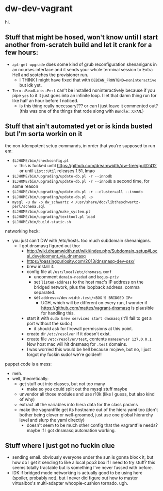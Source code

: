 # dw-dev-vagrant

hi.

## Stuff that might be hosed, won't know until I start another from-scratch build and let it crank for a few hours:

- `apt-get upgrade` does some kind of grub reconfiguration shenanigans in an ncurses interface and it sends your whole terminal session to Extra Hell and scotches the provisioner run.
    - I THINK I might have fixed that with `DEBIAN_FRONTEND=noninteractive` but idk yet.
- `Term::ReadLine::Perl` can't be installed noninteractively because if you pipe `yes` to it it just goes into an infinite loop. I let that damn thing run for like half an hour before I noticed.
    - is this thing really necessary??? or can I just leave it commented out? (this was one of the things that rode along with `Bundle::CPAN`.)

## Stuff that ain't automated yet or is kinda busted but I'm sorta workin on it

the non-idempotent setup commands, in order that you're supposed to run em:

- `$LJHOME/bin/checkconfig.pl`
    - this is fucked until https://github.com/dreamwidth/dw-free/pull/2412 or until `List::Util` releases 1.51, lmao
- `$LJHOME/bin/upgrading/update-db.pl -r --innodb`
- `$LJHOME/bin/upgrading/update-db.pl -r --innodb` a second time, for some reason
- `$LJHOME/bin/upgrading/update-db.pl -r --cluster=all --innodb`
- `$LJHOME/bin/upgrading/update-db.pl -p`
- `mysql -u dw -p dw_schwartz < /usr/share/doc/libtheschwartz-perl/schema.sql`
- `$LJHOME/bin/upgrading/make_system.pl`
- `$LJHOME/bin/upgrading/texttool.pl load`
- `$LJHOME/bin/build-static.sh`

networking heck:

- you just can't DW with /etc/hosts. too much subdomain shenanigans.
    - I got dnsmasq figured out tho:
        - http://wiki.dreamwidth.net/wiki/index.php/Subdomain_setup#Local_development_via_dnsmasq
        - https://passingcuriosity.com/2013/dnsmasq-dev-osx/
        - brew install it.
        - config file at `/usr/local/etc/dnsmasq.conf`
            - uncomment `domain-needed` and `bogus-priv`
            - set `listen-address` to the host mac's IP address on the bridged network, plus the loopback address. comma separated.
            - set `address=/dev-width.test/<BOX'S BRIDGED IP>`
                - UGH, which will be different on every run, I wonder if https://github.com/mattes/vagrant-dnsmasq is plausible for handling this.
        - start it with `sudo brew services start dnsmasq` (it'll fail to get a port without the sudo.)
            - it should ask for firewall permissions at this point.
        - create dir `/etc/resolver` if it doesn't exist.
        - create file `/etc/resolver/test`, contents `nameserver 127.0.0.1`. Now host mac will hit dnsmasq for `.test` domains.
        - I was worried this would be hell because mojave, but no, I just forgot my fuckin sudo! we're golden!!

puppet code is a mess:

- meh.
- well, theoretically:
    - get stuff out into classes, but not too many
        - make so you could split out the mysql stuff maybe
    - unvendor all those modules and use r10k (like I guess, but also kind of why)
    - extract all the variables into hiera data for the class params
    - make the vagrantfile get its hostname out of the hiera yaml too (don't bother being clever or well-groomed, just use one global hierarchy level and slurp the yaml directly)
        - doesn't seem to be much other config that the vagrantfile needs? maybe if I got dnsmasq automation working.

## Stuff where I just got no fuckin clue

- sending email. obviously everyone under the sun is gonna block it, but how do I get it sending to like a local pop3 box if I need to try stuff? this seems totally tractable but is something I've never fussed with before.
- IDK if bridged mode networking is actually good to be using here (spoiler, probably not), but I never did figure out how to master virtualbox's multi-adapter whoopie-cushion tornado. ugh.

